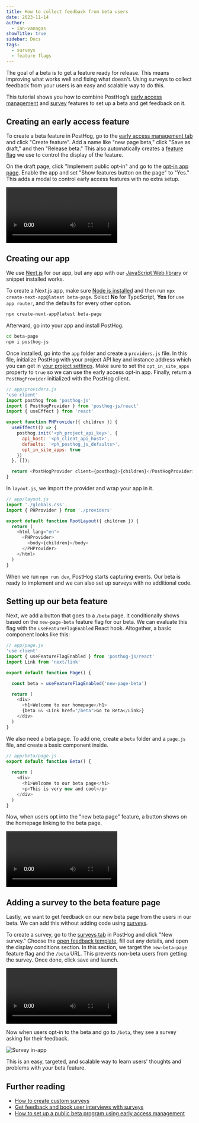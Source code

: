 ```yaml
---
title: How to collect feedback from beta users
date: 2023-11-14
author:
  - ian-vanagas
showTitle: true
sidebar: Docs
tags:
  - surveys
  - feature flags
---
```


The goal of a beta is to get a feature ready for release. This means improving what works well and fixing what doesn't. Using surveys to collect feedback from your users is an easy and scalable way to do this.

This tutorial shows you how to combine PostHog’s [early access management](/docs/feature-flags/early-access-feature-management) and [survey](/docs/surveys) features to set up a beta and get feedback on it.

## Creating an early access feature

To create a beta feature in PostHog, go to the [early access management tab](https://app.posthog.com/early_access_features) and click "Create feature". Add a name like "new page beta," click "Save as draft," and then "Release beta." This also automatically creates a [feature flag](/docs/feature-flags) we use to control the display of the feature.

On the draft page, click "Implement public opt-in" and go to the [opt-in app page](https://app.posthog.com/project/apps/574). Enable the app and set "Show features button on the page" to "Yes." This adds a modal to control early access features with no extra setup.

![Creating beta feature video](https://res.cloudinary.com/dmukukwp6/video/upload/v1710055416/posthog.com/contents/images/tutorials/beta-feedback/beta.mp4)

## Creating our app

We use [Next.js](/docs/libraries/next-js) for our app, but any app with our [JavaScript Web library](/docs/libraries/js) or snippet installed works. 

To create a Next.js app, make sure [Node is installed](https://nodejs.dev/en/learn/how-to-install-nodejs/) and then run `npx create-next-app@latest beta-page`. Select **No** for TypeScript, **Yes** for `use app router`, and the defaults for every other option.

```bash
npx create-next-app@latest beta-page
```

Afterward, go into your app and install PostHog.

```bash
cd beta-page
npm i posthog-js
```

Once installed, go into the `app` folder and create a `providers.js` file. In this file, initialize PostHog with your project API key and instance address which you can get in [your project settings](https://app.posthog.com/project/settings). Make sure to set the `opt_in_site_apps` property to `true` so we can use the early access opt-in app. Finally, return a `PostHogProvider` initialized with the PostHog client.

```js
// app/providers.js
'use client'
import posthog from 'posthog-js'
import { PostHogProvider } from 'posthog-js/react'
import { useEffect } from 'react'

export function PHProvider({ children }) {
  useEffect(() => {
    posthog.init('<ph_project_api_key>', {
      api_host: '<ph_client_api_host>',
      defaults: '<ph_posthog_js_defaults>',
      opt_in_site_apps: true
    })
  }, []);

  return <PostHogProvider client={posthog}>{children}</PostHogProvider>
}
```

In `layout.js`, we import the provider and wrap your app in it. 

```js
// app/layout.js
import './globals.css'
import { PHProvider } from './providers'

export default function RootLayout({ children }) {
  return (
    <html lang="en">
      <PHProvider>
        <body>{children}</body>
      </PHProvider>
    </html>
  )
}
```

When we run `npm run dev`, PostHog starts capturing events. Our beta is ready to implement and we can also set up surveys with no additional code. 

## Setting up our beta feature

Next, we add a button that goes to a `/beta` page. It conditionally shows based on the `new-page-beta` feature flag for our beta. We can evaluate this flag with the `useFeatureFlagEnabled` React hook. Altogether, a basic component looks like this:

```js
// app/page.js
'use client'
import { useFeatureFlagEnabled } from 'posthog-js/react'
import Link from 'next/link'

export default function Page() {

  const beta = useFeatureFlagEnabled('new-page-beta')

  return (
    <div>
      <h1>Welcome to our homepage</h1>
      {beta && <Link href="/beta">Go to Beta</Link>}
    </div>
  )
}
```

We also need a beta page. To add one, create a `beta` folder and a `page.js` file, and create a basic component inside. 

```js
// app/beta/page.js
export default function Beta() {
  
  return (
    <div>
      <h1>Welcome to our beta page</h1>
      <p>This is very new and cool</p>
    </div>
  )
}
```

Now, when users opt into the "new beta page" feature, a button shows on the homepage linking to the beta page.

![Opting into beta video](https://res.cloudinary.com/dmukukwp6/video/upload/v1710055416/posthog.com/contents/images/tutorials/beta-feedback/opt-in.mp4)

## Adding a survey to the beta feature page

Lastly, we want to get feedback on our new beta page from the users in our beta. We can add this without adding code using [surveys](/docs/surveys).

To create a survey, go to the [surveys tab](https://app.posthog.com/surveys) in PostHog and click "New survey." Choose the [open feedback template](/templates/in-app-feedback-survey), fill out any details, and open the display conditions section. In this section, we target the `new-beta-page` feature flag and the `/beta` URL. This prevents non-beta users from getting the survey. Once done, click save and launch.

![Creating survey video](https://res.cloudinary.com/dmukukwp6/video/upload/v1710055416/posthog.com/contents/images/tutorials/beta-feedback/survey.mp4)

Now when users opt-in to the beta and go to `/beta`, they see a survey asking for their feedback. 

![Survey in-app](https://res.cloudinary.com/dmukukwp6/image/upload/v1710055416/posthog.com/contents/images/tutorials/beta-feedback/survey.png)

This is an easy, targeted, and scalable way to learn users' thoughts and problems with your beta feature.

## Further reading

- [How to create custom surveys](/tutorials/survey)
- [Get feedback and book user interviews with surveys](/tutorials/feedback-interviews-site-apps)
- [How to set up a public beta program using early access management](/tutorials/public-beta-program)

<NewsletterForm />